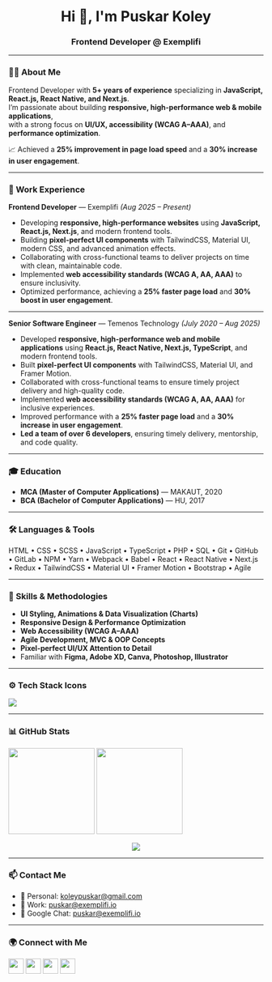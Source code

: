 <h1 align="center">Hi 👋, I'm Puskar Koley</h1>
<h3 align="center">Frontend Developer @ Exemplifi</h3>

---

### 👨‍💻 About Me
Frontend Developer with **5+ years of experience** specializing in **JavaScript, React.js, React Native, and Next.js**.  
I’m passionate about building **responsive, high-performance web & mobile applications**,  
with a strong focus on **UI/UX, accessibility (WCAG A–AAA)**, and **performance optimization**.  

📈 Achieved a **25% improvement in page load speed** and a **30% increase in user engagement**.  

---

### 💼 Work Experience

**Frontend Developer** — Exemplifi *(Aug 2025 – Present)*  
- Developing **responsive, high-performance websites** using **JavaScript, React.js, Next.js**, and modern frontend tools.  
- Building **pixel-perfect UI components** with TailwindCSS, Material UI, modern CSS, and advanced animation effects.  
- Collaborating with cross-functional teams to deliver projects on time with clean, maintainable code.  
- Implemented **web accessibility standards (WCAG A, AA, AAA)** to ensure inclusivity.  
- Optimized performance, achieving a **25% faster page load** and **30% boost in user engagement**.  

---

**Senior Software Engineer** — Temenos Technology *(July 2020 – Aug 2025)*  
- Developed **responsive, high-performance web and mobile applications** using **React.js, React Native, Next.js, TypeScript**, and modern frontend tools.  
- Built **pixel-perfect UI components** with TailwindCSS, Material UI, and Framer Motion.  
- Collaborated with cross-functional teams to ensure timely project delivery and high-quality code.  
- Implemented **web accessibility standards (WCAG A, AA, AAA)** for inclusive experiences.  
- Improved performance with a **25% faster page load** and a **30% increase in user engagement**.  
- **Led a team of over 6 developers**, ensuring timely delivery, mentorship, and code quality.

---

### 🎓 Education
- **MCA (Master of Computer Applications)** — MAKAUT, 2020  
- **BCA (Bachelor of Computer Applications)** — HU, 2017  

---

### 🛠️ Languages & Tools
HTML • CSS • SCSS • JavaScript • TypeScript • PHP • SQL • Git • GitHub • GitLab • NPM • Yarn • Webpack • Babel • React • React Native • Next.js • Redux • TailwindCSS • Material UI • Framer Motion • Bootstrap • Agile  

---

### 🎨 Skills & Methodologies
- **UI Styling, Animations & Data Visualization (Charts)**  
- **Responsive Design & Performance Optimization**  
- **Web Accessibility (WCAG A–AAA)**  
- **Agile Development, MVC & OOP Concepts**  
- **Pixel-perfect UI/UX Attention to Detail**  
- Familiar with **Figma, Adobe XD, Canva, Photoshop, Illustrator**  

---

### ⚙️ Tech Stack Icons
<p align="left">
  <img src="https://skillicons.dev/icons?i=html,css,scss,js,ts,php,mysql,react,nextjs,redux,tailwind,bootstrap,d3,git,github,webpack,babel,npm,yarn,vite,vercel,vscode,figma,postman" />
</p>

---

### 📊 GitHub Stats
<p align="left">
  <img src="https://github-readme-stats-eight-theta.vercel.app/api?username=amipuskar&show_icons=true&theme=algolia&include_all_commits=true&count_private=true" height="170em" />
  <img src="https://github-readme-stats.vercel.app/api/top-langs/?username=amipuskar&layout=compact&theme=tokyonight" height="170em" />
</p>

<p align="center">
  <img src="https://github-profile-trophy.vercel.app/?username=amipuskar&theme=tokyonight&column=7&margin-w=10&margin-h=10" />
</p>

---

### 📫 Contact Me
- 📧 Personal: [koleypuskar@gmail.com](mailto:koleypuskar@gmail.com)  
- 📧 Work: [puskar@exemplifi.io](mailto:puskar@exemplifi.io)  
- 💬 Google Chat: puskar@exemplifi.io  

---

### 🌍 Connect with Me
<p align="left">
  <a href="https://www.instagram.com/amipuskar" target="_blank"><img src="https://skillicons.dev/icons?i=instagram" width="30" /></a>
  <a href="https://www.linkedin.com/in/amipuskar" target="_blank"><img src="https://skillicons.dev/icons?i=linkedin" width="30" /></a>
  <a href="https://twitter.com/amipuskar" target="_blank"><img src="https://skillicons.dev/icons?i=twitter" width="30" /></a>
  <a href="https://facebook.com/amipuskar" target="_blank"><img src="https://img.icons8.com/color/48/facebook-new.png" width="30" /></a>
</p>
